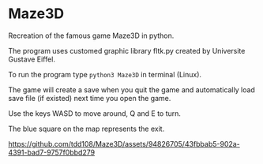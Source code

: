 # Maze3D

Recreation of the famous game Maze3D in python.

The program uses customed graphic library fltk.py created by Universite Gustave Eiffel.

To run the program type `python3 Maze3D` in terminal (Linux).

The game will create a save when you quit the game and automatically load save file (if existed) next time you open the game.

Use the keys WASD to move around, Q and E to turn.

The blue square on the map represents the exit.

https://github.com/tdd108/Maze3D/assets/94826705/43fbbab5-902a-4391-bad7-9757f0bbd279

